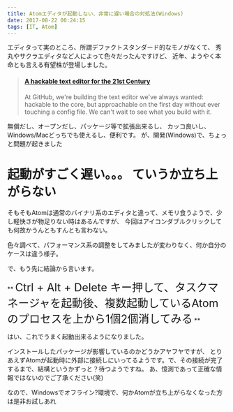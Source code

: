 ```yaml
---
title: Atomエディタが起動しない、非常に遅い場合の対処法(Windows)
date: 2017-08-22 00:24:15
tags: [IT, Atom]
---
```


エディタって実のところ、所謂デファクトスタンダード的なモノがなくて、
秀丸やサクラエディタなど人によって色々だったんですけど、
近年、ようやく本命とも言える有望株が登場しました。

<blockquote class="embedly-card"><h4><a href="https://atom.io/">A hackable text editor for the 21st Century</a></h4><p>At GitHub, we're building the text editor we've always wanted: hackable to the core, but approachable on the first day without ever touching a config file. We can't wait to see what you build with it.</p></blockquote>
<script async src="//cdn.embedly.com/widgets/platform.js" charset="UTF-8"></script>

無償だし、オープンだし、パッケージ等で拡張出来るし、
カッコ良いし、Windows/Macどっちでも使えるし、便利です。
が、開発(Windows)で、ちょっと問題が起きました

<!-- more -->


# 起動がすごく遅い。。。 ていうか立ち上がらない

そもそもAtomは通常のバイナリ系のエディタと違って、メモリ食うようで、少し軽快さが物足りない時はあるんですが、
今回はアイコンダブルクリックしても何故かうんともすんとも言わない。

色々調べて、パフォーマンス系の調整をしてみましたが変わりなく、何か自分のケースは違う様子。

で、もう先に結論から言います。

** <span style="font-size: 25px"> Ctrl + Alt + Delete キー押して、タスクマネージャを起動後、複数起動しているAtom のプロセスを上から1個2個消してみる</span> **

はい、これでうまく起動出来るようになりました。

インストールしたパッケージが影響しているのかどうかアヤフヤですが、
とりあえずAtomが起動時に外部に接続しにいってるようです。で、その接続が完了するまで、結構というかずっと？待つようですね。
あ、憶測であって正確な情報ではないのでご了承ください(笑)

なので、Windowsでオフライン?環境で、何かAtomが立ち上がらなくなった方は是非お試しあれ
